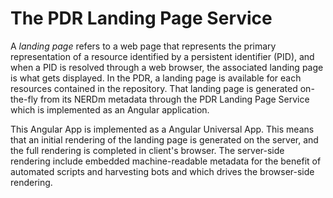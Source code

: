 # The PDR Landing Page Service

A _landing page_ refers to a web page that represents the primary representation of a resource
identified by a persistent identifier (PID), and when a PID is resolved through a web browser, the
associated landing page is what gets displayed.  In the PDR, a landing page is available for each
resources contained in the repository.  That landing page is generated on-the-fly from its NERDm
metadata through the PDR Landing Page Service which is implemented as an Angular application.

This Angular App is implemented as a Angular Universal App.  This means that an initial rendering of
the landing page is generated on the server, and the full rendering is completed in client's
browser.  The server-side rendering include embedded machine-readable metadata for the benefit of
automated scripts and harvesting bots and which drives the browser-side rendering.

